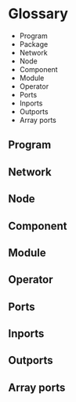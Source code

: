 # Glossary

- Program
- Package
- Network
- Node
- Component
- Module
- Operator
- Ports
- Inports
- Outports
- Array ports

## Program

## Network

## Node

## Component

## Module

## Operator

## Ports

## Inports

## Outports

## Array ports
